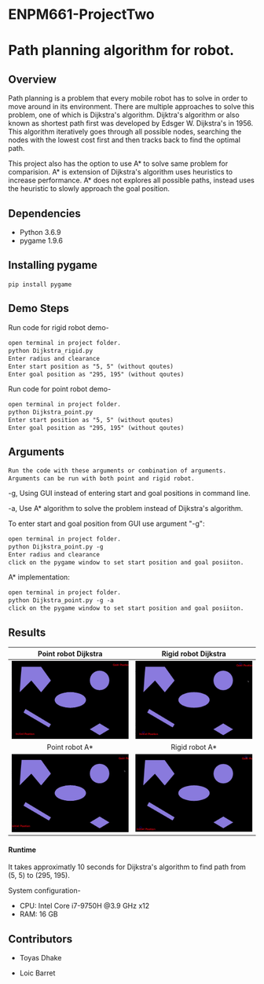 # ENPM661-ProjectTwo

# Path planning algorithm for robot.

## Overview

Path planning is a problem that every mobile robot has to solve in order to move around in its environment. 
There are multiple approaches to solve this problem, one of which is Dijkstra's algorithm. Dijktra's algorithm or also
known as shortest path first was developed by Edsger W. Dijkstra's in 1956. This algorithm iteratively goes
through all possible nodes, searching the nodes with the lowest cost first and then tracks back to find the optimal path.

This project also has the option to use A* to solve same problem for comparision. A* is extension of Dijkstra's algorithm uses heuristics 
to increase performance. A* does not explores all possible paths, instead uses the heuristic to slowly approach 
the goal position.

## Dependencies

- Python 3.6.9
- pygame 1.9.6

## Installing pygame

```
pip install pygame
```

## Demo Steps

Run code for rigid robot demo-

```
open terminal in project folder.
python Dijkstra_rigid.py
Enter radius and clearance
Enter start position as "5, 5" (without qoutes)
Enter goal position as "295, 195" (without qoutes)
```

Run code for point robot demo-

```
open terminal in project folder.
python Dijkstra_point.py
Enter start position as "5, 5" (without qoutes)
Enter goal position as "295, 195" (without qoutes)
```

## Arguments

```
Run the code with these arguments or combination of arguments.
Arguments can be run with both point and rigid robot.
```

-g,     Using GUI instead of entering start and goal positions in command line.

-a,     Use A* algorithm to solve the problem instead of Dijkstra's algorithm.


To enter start and goal position from GUI use argument "-g":
 
```
open terminal in project folder.
python Dijkstra_point.py -g
Enter radius and clearance
click on the pygame window to set start position and goal posiiton.
```

A* implementation:

```
open terminal in project folder.
python Dijkstra_point.py -g -a
click on the pygame window to set start position and goal posiiton.
```


## Results

Point robot Dijkstra            |  Rigid robot Dijkstra  
:-------------------------:|:-------------------------:
![](pointDijstra.gif)  |   ![](rigidDijkstra.gif)
Point robot A*|Rigid robot A* 
![](pointAStar.gif)  |   ![](rigidAStar.gif)


#### Runtime

It takes approximatly 10 seconds for Dijkstra's algorithm to find path from (5, 5) to (295, 195).

System configuration- 
- CPU: Intel Core i7-9750H @3.9 GHz x12
- RAM: 16 GB

## Contributors

- Toyas Dhake

- Loic Barret